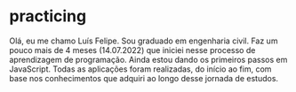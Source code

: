 # practicing
 Olá, eu me chamo Luís Felipe.
Sou graduado em engenharia civil.
Faz um pouco mais de 4 meses  (14.07.2022) que iniciei nesse processo de aprendizagem de programação. Ainda estou dando os primeiros passos em JavaScript.
Todas as aplicações foram realizadas, do início ao fim, com base nos conhecimentos que adquiri ao longo desse jornada de estudos.
